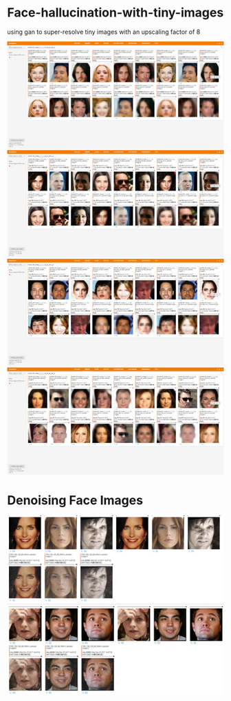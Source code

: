 # Face-hallucination-with-tiny-images
using gan to super-resolve tiny images with an upscaling factor of 8

<img src='display/5.png' >
<img src='display/1.jpg' >
<img src='display/2.jpg' >
<img src='display/3.jpg' >


# Denoising Face Images

<img src='display/noise1.png'>
<img src='display/noise2.png'>
